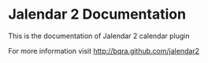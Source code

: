 # Jalendar 2 Documentation
This is the documentation of Jalendar 2 calendar plugin

For more information visit http://bqra.github.com/jalendar2
